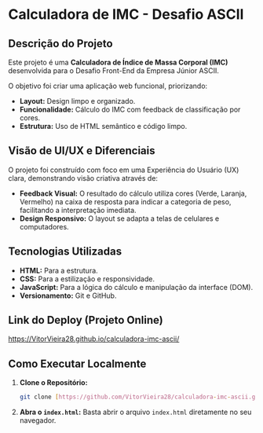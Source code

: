 # Calculadora de IMC - Desafio ASCII

## Descrição do Projeto

Este projeto é uma **Calculadora de Índice de Massa Corporal (IMC)** desenvolvida para o Desafio Front-End da Empresa Júnior ASCII.

O objetivo foi criar uma aplicação web funcional, priorizando:
* **Layout:** Design limpo e organizado.
* **Funcionalidade:** Cálculo do IMC com feedback de classificação por cores.
* **Estrutura:** Uso de HTML semântico e código limpo.

## Visão de UI/UX e Diferenciais

O projeto foi construído com foco em uma Experiência do Usuário (UX) clara, demonstrando visão criativa através de:
* **Feedback Visual:** O resultado do cálculo utiliza cores (Verde, Laranja, Vermelho) na caixa de resposta para indicar a categoria de peso, facilitando a interpretação imediata.
* **Design Responsivo:** O layout se adapta a telas de celulares e computadores.

## Tecnologias Utilizadas

* **HTML:** Para a estrutura.
* **CSS:** Para a estilização e responsividade.
* **JavaScript:** Para a lógica do cálculo e manipulação da interface (DOM).
* **Versionamento:** Git e GitHub.

## Link do Deploy (Projeto Online)

https://VitorVieira28.github.io/calculadora-imc-ascii/

## Como Executar Localmente

1.  **Clone o Repositório:**
    ```bash
    git clone [https://github.com/VitorVieira28/calculadora-imc-ascii.git](https://github.com/VitorVieira28/calculadora-imc-ascii.git)
    ```
2.  **Abra o `index.html`:**
    Basta abrir o arquivo `index.html` diretamente no seu navegador.